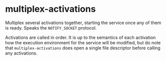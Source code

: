 multiplex-activations
======================

Multiplex several activations together, starting the service once any
of them is ready. Speaks the `NOTIFY_SOCKET` protocol.

Activations are called in order. It is up to the semantics of each activation
how the execution environment for the service will be modified, but do note
that `multiplex-activations` does open a single file descriptor before calling
any activations.
